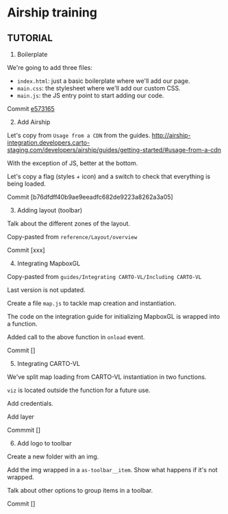 # Airship training

## TUTORIAL


1. Boilerplate

We're going to add three files:

- `index.html`: just a basic boilerplate where we'll add our page.
- `main.css`: the stylesheet where we'll add our custom CSS.
- `main.js`: the JS entry point to start adding our code.

Commit [e573165](https://github.com/CartoDB/airship-training/commit/e573165589faec80f77c5f0fa6264b327f829e64)

2. Add Airship

Let's copy from `Usage from a CDN` from the guides.
http://airship-integration.developers.carto-staging.com/developers/airship/guides/getting-started/#usage-from-a-cdn

With the exception of JS, better at the bottom.

Let's copy a flag (styles + icon) and a switch to check that everything is being loaded.

Commit [b76dfdff40b9ae9eeadfc682de9223a8262a3a05]

3. Adding layout (toolbar)

Talk about the different zones of the layout.

Copy-pasted from `reference/Layout/overview`

Commit [xxx]

4. Integrating MapboxGL

Copy-pasted from `guides/Integrating CARTO-VL/Including CARTO-VL`

Last version is not updated.

Create a file `map.js` to tackle map creation and instantiation.

The code on the integration guide for initializing MapboxGL is wrapped into a function.

Added call to the above function in `onload` event.

Commit []

5. Integrating CARTO-VL

We've split map loading from CARTO-VL instantiation in two functions.

`viz` is located outside the function for a future use.

Add credentials.

Add layer

Commmit []

6. Add logo to toolbar

Create a new folder with an img.

Add the img wrapped in a `as-toolbar__item`. Show what happens if it's not wrapped.

Talk about other options to group items in a toolbar.

Commit []



